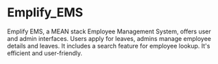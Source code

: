 # Emplify_EMS
Emplify EMS, a MEAN stack Employee Management System, offers user and admin interfaces. Users apply for leaves, admins manage employee details and leaves. It includes a search feature for employee lookup. It's efficient and user-friendly.
